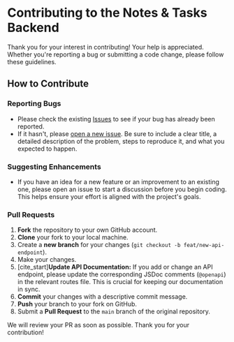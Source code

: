 # Contributing to the Notes & Tasks Backend

Thank you for your interest in contributing! Your help is appreciated. Whether you're reporting a bug or submitting a code change, please follow these guidelines.

## How to Contribute

### Reporting Bugs

- Please check the existing [Issues](https://github.com/dushkin/My-Notes-and-Tasks/issues) to see if your bug has already been reported.
- If it hasn't, please [open a new issue](https://github.com/dushkin/My-Notes-and-Tasks/issues/new). Be sure to include a clear title, a detailed description of the problem, steps to reproduce it, and what you expected to happen.

### Suggesting Enhancements

- If you have an idea for a new feature or an improvement to an existing one, please open an issue to start a discussion before you begin coding. This helps ensure your effort is aligned with the project's goals.

### Pull Requests

1.  **Fork** the repository to your own GitHub account.
2.  **Clone** your fork to your local machine.
3.  Create a **new branch** for your changes (`git checkout -b feat/new-api-endpoint`).
4.  Make your changes.
5.  [cite_start]**Update API Documentation:** If you add or change an API endpoint, please update the corresponding JSDoc comments (`@openapi`) in the relevant routes file. This is crucial for keeping our documentation in sync.
6.  **Commit** your changes with a descriptive commit message.
7.  **Push** your branch to your fork on GitHub.
8.  Submit a **Pull Request** to the `main` branch of the original repository.

We will review your PR as soon as possible. Thank you for your contribution!